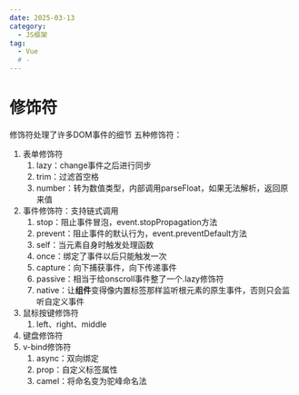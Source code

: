 ```yaml
---
date: 2025-03-13
category:
  - JS框架
tag:
  - Vue
  # - 
---
```


# 修饰符
修饰符处理了许多DOM事件的细节
五种修饰符：
1. 表单修饰符
    1. lazy：change事件之后进行同步
    2. trim：过滤首空格
    3. number：转为数值类型，内部调用parseFloat，如果无法解析，返回原来值
2. 事件修饰符：支持链式调用
    1. stop：阻止事件冒泡，event.stopPropagation方法
    2. prevent：阻止事件的默认行为，event.preventDefault方法
    3. self：当元素自身时触发处理函数
    4. once：绑定了事件以后只能触发一次
    5. capture：向下捕获事件，向下传递事件
    6. passive：相当于给onscroll事件整了一个.lazy修饰符
    7. native：让**组件**变得像内置标签那样监听根元素的原生事件，否则只会监听自定义事件
3. 鼠标按键修饰符
    1. left、right、middle
4. 键盘修饰符
5. v-bind修饰符
    1. async：双向绑定
    2. prop：自定义标签属性
    3. camel：将命名变为驼峰命名法

